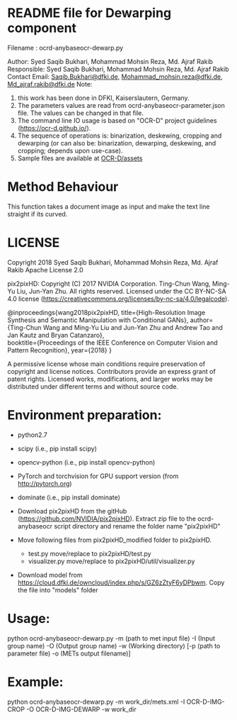 # README file for Dewarping component

Filename : ocrd-anybaseocr-dewarp.py

Author: Syed Saqib Bukhari, Mohammad Mohsin Reza, Md. Ajraf Rakib
Responsible: Syed Saqib Bukhari, Mohammad Mohsin Reza, Md. Ajraf Rakib
Contact Email: Saqib.Bukhari@dfki.de, Mohammad_mohsin.reza@dfki.de, Md_ajraf.rakib@dfki.de
Note: 
1. this work has been done in DFKI, Kaiserslautern, Germany.
2. The parameters values are read from ocrd-anybaseocr-parameter.json file. The values can be changed in that file.
3. The command line IO usage is based on "OCR-D" project guidelines (https://ocr-d.github.io/). 
4. The sequence of operations is: binarization, deskewing, cropping and dewarping (or can also be: binarization, dewarping, deskewing, and cropping; depends upon use-case).
5. Sample files are available at [OCR-D/assets](https://github.com/OCR-D/ocrd-assets/tree/master/data/dfki-testdata)

# Method Behaviour
This function takes a document image as input and make the text line straight if its curved.

# LICENSE
Copyright 2018 Syed Saqib Bukhari, Mohammad Mohsin Reza, Md. Ajraf Rakib
Apache License 2.0

pix2pixHD: Copyright (C) 2017 NVIDIA Corporation. Ting-Chun Wang, Ming-Yu Liu, Jun-Yan Zhu.
All rights reserved. 
Licensed under the CC BY-NC-SA 4.0 license (https://creativecommons.org/licenses/by-nc-sa/4.0/legalcode).

@inproceedings{wang2018pix2pixHD,
  title={High-Resolution Image Synthesis and Semantic Manipulation with Conditional GANs},
  author={Ting-Chun Wang and Ming-Yu Liu and Jun-Yan Zhu and Andrew Tao and Jan Kautz and Bryan Catanzaro},  
  booktitle={Proceedings of the IEEE Conference on Computer Vision and Pattern Recognition},
  year={2018}
}

A permissive license whose main conditions require preservation of copyright and license notices. Contributors provide an express grant of patent rights. Licensed works, modifications, and larger works may be distributed under different terms and without source code.

# Environment preparation:
- python2.7
- scipy (i.e., pip install scipy)
- opencv-python (i.e., pip install opencv-python)
- PyTorch and torchvision for GPU support version (from http://pytorch.org)
- dominate (i.e., pip install dominate)

- Download pix2pixHD from the gitHub (https://github.com/NVIDIA/pix2pixHD). Extract zip file to the ocrd-anybaseocr script directory and rename the folder name "pix2pixHD"
- Move following files from pix2pixHD_modified folder to pix2pixHD.
	- test.py move/replace to pix2pixHD/test.py
	- visualizer.py move/replace to pix2pixHD/util/visualizer.py
- Download model from https://cloud.dfki.de/owncloud/index.php/s/GZ6zZtyF6yDPbwm. Copy the file into "models" folder

# Usage:
python ocrd-anybaseocr-dewarp.py -m (path to met input file) -I (Input group name) -O (Output group name) -w (Working directory)
	[-p (path to parameter file) -o (METs output filename)]

# Example: 
python ocrd-anybaseocr-dewarp.py -m work_dir/mets.xml -I OCR-D-IMG-CROP -O OCR-D-IMG-DEWARP -w work_dir
